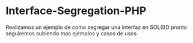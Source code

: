 # Interface-Segregation-PHP
Realizamos un ejemplo de como segregar una interfaz en SOL(I)D pronto seguiremos subiendo mas ejemplos y casos de usos
